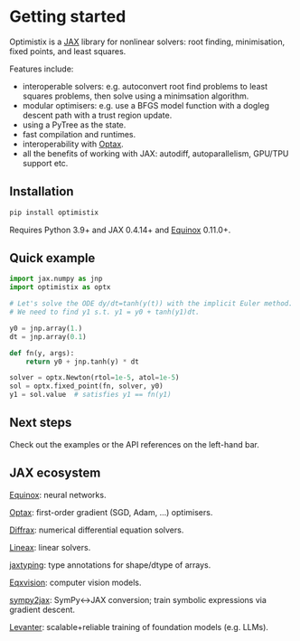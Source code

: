 # Getting started

Optimistix is a [JAX](https://github.com/google/jax) library for nonlinear solvers: root finding, minimisation, fixed points, and least squares.

Features include:

- interoperable solvers: e.g. autoconvert root find problems to least squares problems, then solve using a minimsation algorithm.
- modular optimisers: e.g. use a BFGS model function with a dogleg descent path with a trust region update.
- using a PyTree as the state.
- fast compilation and runtimes.
- interoperability with [Optax](https://github.com/deepmind/optax).
- all the benefits of working with JAX: autodiff, autoparallelism, GPU/TPU support etc.

## Installation

```bash
pip install optimistix
```

Requires Python 3.9+ and JAX 0.4.14+ and [Equinox](https://github.com/patrick-kidger/equinox) 0.11.0+.

## Quick example

```python
import jax.numpy as jnp
import optimistix as optx

# Let's solve the ODE dy/dt=tanh(y(t)) with the implicit Euler method.
# We need to find y1 s.t. y1 = y0 + tanh(y1)dt.

y0 = jnp.array(1.)
dt = jnp.array(0.1)

def fn(y, args):
    return y0 + jnp.tanh(y) * dt

solver = optx.Newton(rtol=1e-5, atol=1e-5)
sol = optx.fixed_point(fn, solver, y0)
y1 = sol.value  # satisfies y1 == fn(y1)
```

## Next steps

Check out the examples or the API references on the left-hand bar.

## JAX ecosystem

[Equinox](https://github.com/patrick-kidger/equinox): neural networks.

[Optax](https://github.com/deepmind/optax): first-order gradient (SGD, Adam, ...) optimisers.

[Diffrax](https://github.com/patrick-kidger/diffrax): numerical differential equation solvers.

[Lineax](https://github.com/google/lineax): linear solvers.

[jaxtyping](https://github.com/google/jaxtyping): type annotations for shape/dtype of arrays.

[Eqxvision](https://github.com/paganpasta/eqxvision): computer vision models.

[sympy2jax](https://github.com/google/sympy2jax): SymPy<->JAX conversion; train symbolic expressions via gradient descent.

[Levanter](https://github.com/stanford-crfm/levanter): scalable+reliable training of foundation models (e.g. LLMs).
